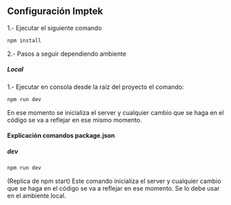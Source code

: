 ## Configuración Imptek

1.- Ejecutar el siguiente comando
```bash
npm install
```
2.- Pasos a seguir dependiendo ambiente

##### Local
1.- Ejecutar en consola desde la raíz del proyecto el comando:
```bash
npm run dev
```
En ese momento se inicializa el server y cualquier cambio que se haga en el código se va a reflejar en ese mismo momento.

#### Explicación comandos package.json

##### dev
```bash
npm run dev
```
(Replica de npm start) Este comando inicializa el server y cualquier cambio que se haga en el código se va a reflejar en ese momento. Se lo debe usar en el ambiente local.


